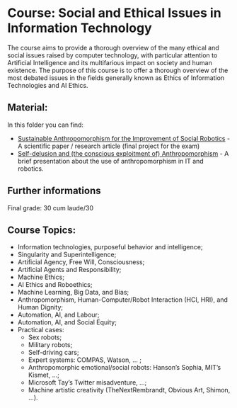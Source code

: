 # Course: Social and Ethical Issues in Information Technology
The course aims to provide a thorough overview of the many ethical and social issues raised by computer technology, with particular attention to Artificial Intelligence and its multifarious impact on society and human existence. The purpose of this course is to offer a thorough overview of the most debated issues in the fields generally known as Ethics of Information Technologies and AI Ethics.

## Material:
In this folder you can find:

- [Sustainable Anthropomorphism for the Improvement of Social Robotics](https://github.com/marcopetix/Social-and-Ethical-Issues-in-IT-UNIPI/blob/main/Sustainable%20Anthropomorphism%20for%20the%20Improvement%20of%20Social%20Robotics.pdf) - A scientific paper / research article (final project for the exam)
- [Self-delusion and (the conscious exploitment of) Anthropomorphism](https://github.com/marcopetix/Social-and-Ethical-Issues-in-IT-UNIPI/blob/main/Self-delusion%20and%20(the%20conscious%20exploitment%20of)%20Anthropomorphism.pdf) - A brief presentation about the use of anthropomorphism in IT and robotics.

## Further informations
Final grade: 30 cum laude/30

## Course Topics:
- Information technologies, purposeful behavior and intelligence;
- Singularity and Superintelligence;
- Artificial Agency, Free Will, Consciousness;
- Artificial Agents and Responsibility;
- Machine Ethics;
- AI Ethics and Roboethics;
- Machine Learning, Big Data, and Bias;
- Anthropomorphism, Human-Computer/Robot Interaction (HCI, HRI), and Human Dignity;
- Automation, AI, and Labour;
- Automation, AI, and Social Equity;
- Practical cases:
  - Sex robots;
  - Military robots;
  - Self-driving cars;
  - Expert systems: COMPAS, Watson, … ;
  - Anthropomorphic emotional/social robots: Hanson’s Sophia, MIT’s Kismet, …;
  - Microsoft Tay’s Twitter misadventure, …;
  - Machine artistic creativity (TheNextRembrandt, Obvious Art, Shimon, …).
